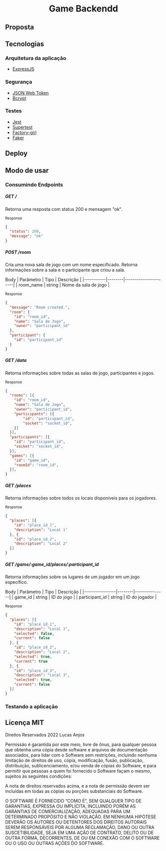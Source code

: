 <h1 align="center">
	Game Backendd<br/>
</h1>

## Proposta

## Tecnologias

### Arquitetura da aplicação
* <a href="https://github.com/expressjs/express" target="_blank">ExpressJS</a>

### Segurança
* <a href="https://github.com/auth0/node-jsonwebtoken" target="_blank">JSON Web Token</a>
* <a href="https://github.com/kelektiv/node.bcrypt.js" target="_blank">Bcrypt</a>

### Testes
* <a href="https://github.com/facebook/jest" target="_blank">Jest</a>
* <a href="https://github.com/visionmedia/supertest" target="_blank">Supertest</a>
* <a href="https://github.com/simonexmachina/factory-girl" target="_blank">Factory-girl</a>
* <a href="https://github.com/Marak/faker.js" target="_blank">Faker</a>

<h2 id="deploy"> Deploy </h2>

## Modo de usar

### Consumindo Endpoints

##### GET /
Retorna uma resposta com status 200 e mensagem "ok".

<sub>Response</sub>

```json
{
  "status": 200,
  "message": "ok"
}

```

##### POST /room
Cria uma nova sala de jogo com um nome especificado. Retorna informações sobre a sala e o participante que criou a sala.

Body
| Parâmetro | Tipo   | Descrição            |
|-----------|--------|----------------------|
| room_name | string | Nome da sala de jogo |


<sub>Response</sub>

```json
{
  "message": "Room created.",
  "room": {
    "id": "room_id",
    "name": "Sala de Jogo",
    "owner": "participant_id"
  },
  "participant": {
    "id": "participant_id"
  }
}

```

##### GET /data
Retorna informações sobre todas as salas de jogo, participantes e jogos.

<sub>Response</sub>

```json
{
  "rooms": [{
    "id": "room_id",
    "name": "Sala de Jogo",
    "owner": "participant_id",
    "participants": [{
    	"id": "participant_id",
    	"socket": "socket_id",
    }]
  }],
  "participants": [{
    "id": "participant_id",
    "socket": "socket_id",
  }],
  "games": [{
    "id": "game_id",
    "roomId": "room_id",
  }],
}

```

##### GET /places
Retorna informações sobre todos os locais disponíveis para os jogadores.

<sub>Response</sub>

```json
{
  "places": [{
    "id": "place_id_1",
    "description": "Local 1"
  }, {
    "id": "place_id_2",
    "description": "Local 2"
  }]
}

```

##### GET /game/:game_id/places/:participant_id
Retorna informações sobre os lugares de um jogador em um jogo específico.

Body
| Parâmetro      | Tipo   | Descrição     |
|----------------|--------|---------------|
| game_id        | string | ID do jogo    |
| participant_id | string | ID do jogador |

<sub>Response</sub>

```json
{
  "places": [{
  	"id": "place_id_1",
	"description": "Local 1",
	"selected": false,
	"current": false
  }, {
  	"id": "place_id_2",
	"description": "Local 2",
	"selected": true,
	"current": true
  }, {
  	"id": "place_id_3",
	"description": "Local 3",
	"selected": true,
	"current": false
  }]
}

```

### Testando a aplicação

## Licença MIT
Direitos Reservados 2022 Lucas Anjos

Permissão é garantida por este meio, livre de ônus, para qualquer pessoa que obtenha uma cópia desde software e arquivos de documentação associados, para lidar com o Software sem restrições, incluindo nenhuma limitação de direitos de uso, cópia, modificação, fusão, publicação, distribuição, sublicenciamento, e/ou venda de cópias do Software, e para permitir que pessoas a quem foi fornecido o Software façam o mesmo, sujeitos às seguintes condições:

A nota de direitos reservados acima, e a nota de permissão devem ser incluídas em todas as cópias ou porções substanciais do Software.

O SOFTWARE É FORNECIDO “COMO É”, SEM QUALQUER TIPO DE GARANTIAS, EXPRESSA OU IMPLÍCITA, INCLUINDO PORÉM AS GARANTIAS DE COMERCIALIZAÇÃO, ADEQUADAS PARA UM DETERMINADO PROPÓSITO E NÃO VIOLAÇÃO. EM NENHUMA HIPÓTESE DEVERÃO OS AUTORES OU DETENTORES DOS DIREITOS AUTORAIS SEREM RESPONSÁVEIS POR ALGUMA RECLAMAÇÃO, DANO OU OUTRA SUSCETIBILIDADE, SEJA EM UMA AÇÃO DE CONTRATO, DELITO OU DE OUTRA FORMA, DECORRENTES, DE OU EM CONEXÃO COM O SOFTWARE OU O USO OU OUTRAS AÇÕES DO SOFTWARE.
